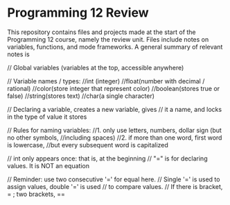 # Programming 12 Review
This repository contains files and projects made at the start of the Programming 12 course, namely the review unit. Files include notes on variables, functions, and mode frameworks. A general summary of relevant notes is

// Global variables (variables at the top, accessible anywhere)

// Variable names / types:
  //int (integer)
  //float(number with decimal / rational)
  //color(store integer that represent color)
  //boolean(stores true or false)
  //string(stores text)
  //char(a single character)
  
// Declaring a variable, creates a new variable, gives
// it a name, and locks in the type of value it stores


// Rules for naming variables:
  //1. only use letters, numbers, dollar sign (but no other symbols,
  //including spaces)
  //2. if more than one word, first word is lowercase,
  //but every subsequent word is capitalized

// int only appears once: that is, at the beginning
// "=" is for declaring values. It is NOT an equation

// Reminder: use two consecutive '=' for equal here.
                       // Single '=' is used to assign values, double '=' is used
                       // to compare values.
                       // If there is bracket, = ; two brackets, ==
